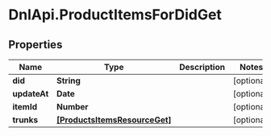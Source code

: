 # DnlApi.ProductItemsForDidGet

## Properties
Name | Type | Description | Notes
------------ | ------------- | ------------- | -------------
**did** | **String** |  | [optional] 
**updateAt** | **Date** |  | [optional] 
**itemId** | **Number** |  | [optional] 
**trunks** | [**[ProductsItemsResourceGet]**](ProductsItemsResourceGet.md) |  | [optional] 


